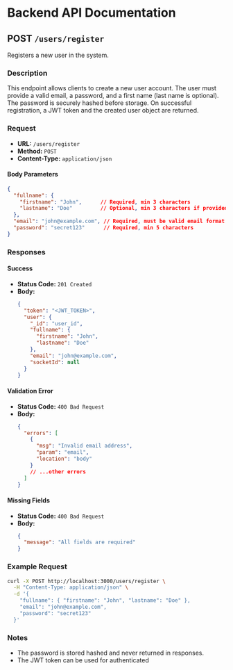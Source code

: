 # Backend API Documentation

## POST `/users/register`

Registers a new user in the system.

### Description

This endpoint allows clients to create a new user account. The user must provide a valid email, a password, and a first name (last name is optional). The password is securely hashed before storage. On successful registration, a JWT token and the created user object are returned.

### Request

- **URL:** `/users/register`
- **Method:** `POST`
- **Content-Type:** `application/json`

#### Body Parameters

```json
{
  "fullname": {
    "firstname": "John",      // Required, min 3 characters
    "lastname": "Doe"         // Optional, min 3 characters if provided
  },
  "email": "john@example.com", // Required, must be valid email format
  "password": "secret123"      // Required, min 5 characters
}
```

### Responses

#### Success

- **Status Code:** `201 Created`
- **Body:**
  ```json
  {
    "token": "<JWT_TOKEN>",
    "user": {
      "_id": "user_id",
      "fullname": {
        "firstname": "John",
        "lastname": "Doe"
      },
      "email": "john@example.com",
      "socketId": null
    }
  }
  ```

#### Validation Error

- **Status Code:** `400 Bad Request`
- **Body:**
  ```json
  {
    "errors": [
      {
        "msg": "Invalid email address",
        "param": "email",
        "location": "body"
      }
      // ...other errors
    ]
  }
  ```

#### Missing Fields

- **Status Code:** `400 Bad Request`
- **Body:**
  ```json
  {
    "message": "All fields are required"
  }
  ```

### Example Request

```bash
curl -X POST http://localhost:3000/users/register \
  -H "Content-Type: application/json" \
  -d '{
    "fullname": { "firstname": "John", "lastname": "Doe" },
    "email": "john@example.com",
    "password": "secret123"
  }'
```

### Notes

- The password is stored hashed and never returned in responses.
- The JWT token can be used for authenticated